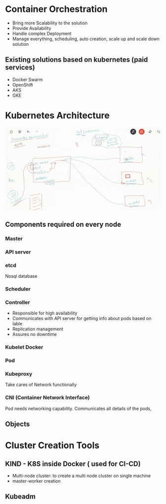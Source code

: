 # Container Orchestration

- Bring more Scalability to the solution
- Provide Availability
- Handle complex Deployment
- Manage everything, scheduling, auto creation, scale up and scale down solution

## Existing solutions based on kubernetes (paid services)

- Docker Swarm
- OpenShift
- AKS
- GKE

# Kubernetes Architecture

<img src="https://github.com/ManjiriBirajdar/Docker-AWS-Kubernetes/blob/main/kubernetes%20architecture.JPG"/>

## Components required on every node

### Master

### API server

### etcd 
Nosql database

###  Scheduler

### Controller

- Responsible for high availability
- Communicates with API server for getting info about pods based on lable
- Replication management
- Assures no downtime

### Kubelet Docker

### Pod

### Kubeproxy

Take cares of Network functionally

### CNI (Container Network Interface)

Pod needs networking capability. 
Communicates all details of the pods, 

## Objects

# Cluster Creation Tools

## KIND - K8S inside Docker ( used for CI-CD)

- Multi-node cluster: to create a multi node cluster on single machine
- master-worker creation

## Kubeadm
